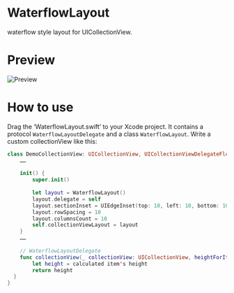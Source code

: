 # WaterflowLayout
waterflow style layout for UICollectionView.
# Preview
![Preview](WaterflowLayout/preview.gif)
# How to use
Drag the ‘WaterflowLayout.swift’ to your Xcode project. It contains a protocol `WaterflowLayoutDelegate` and a class `WaterflowLayout`.
Write a custom collectionView like this:
```swift
class DemoCollectionView: UICollectionView, UICollectionViewDelegateFlowLayout, WaterflowLayoutDelegate {
    ……
    
    init() {
        super.init()
        
        let layout = WaterflowLayout()
        layout.delegate = self
        layout.sectionInset = UIEdgeInset(top: 10, left: 10, bottom: 10, right: 10)layout.columnSpacing = 10
        layout.rowSpacing = 10
        layout.columnsCount = 10
        self.collectionViewLayout = layout
	}
    ……
    
    // WaterflowLayoutDelegate
    func collectionView(_ collectionView: UICollectionView, heightForItemAt indexPath: IndexPath) -> CGFloat {
        let height = calculated item's height
        return height
  }
}
```
